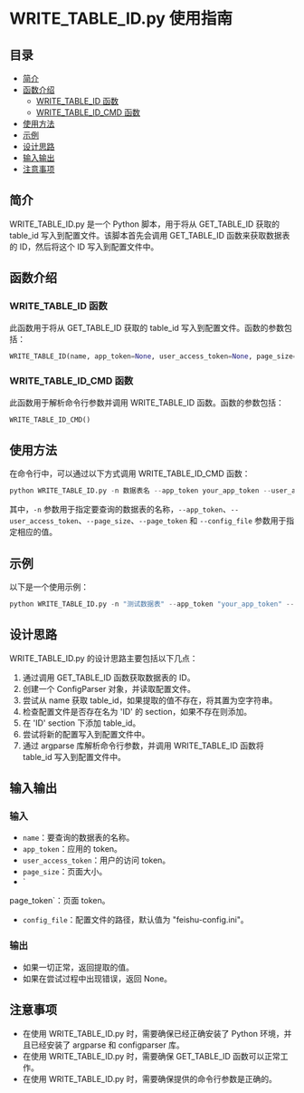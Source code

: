 # WRITE_TABLE_ID.py 使用指南

## 目录
- [简介](#简介)
- [函数介绍](#函数介绍)
  - [WRITE_TABLE_ID 函数](#write_table_id-函数)
  - [WRITE_TABLE_ID_CMD 函数](#write_table_id_cmd-函数)
- [使用方法](#使用方法)
- [示例](#示例)
- [设计思路](#设计思路)
- [输入输出](#输入输出)
- [注意事项](#注意事项)

## 简介

WRITE_TABLE_ID.py 是一个 Python 脚本，用于将从 GET_TABLE_ID 获取的 table_id 写入到配置文件。该脚本首先会调用 GET_TABLE_ID 函数来获取数据表的 ID，然后将这个 ID 写入到配置文件中。

## 函数介绍

### WRITE_TABLE_ID 函数

此函数用于将从 GET_TABLE_ID 获取的 table_id 写入到配置文件。函数的参数包括：

```python
WRITE_TABLE_ID(name, app_token=None, user_access_token=None, page_size=None, page_token=None, config_file="feishu-config.ini")
```

### WRITE_TABLE_ID_CMD 函数

此函数用于解析命令行参数并调用 WRITE_TABLE_ID 函数。函数的参数包括：

```python
WRITE_TABLE_ID_CMD()
```

## 使用方法

在命令行中，可以通过以下方式调用 WRITE_TABLE_ID_CMD 函数：

```python
python WRITE_TABLE_ID.py -n 数据表名 --app_token your_app_token --user_access_token your_user_access_token --page_size your_page_size --page_token your_page_token --config_file your_config_file_path
```

其中，`-n` 参数用于指定要查询的数据表的名称，`--app_token`、`--user_access_token`、`--page_size`、`--page_token` 和 `--config_file` 参数用于指定相应的值。

## 示例

以下是一个使用示例：

```python
python WRITE_TABLE_ID.py -n "测试数据表" --app_token "your_app_token" --user_access_token "your_user_access_token" --page_size 10 --page_token "your_page_token" --config_file "your_config_file_path"
```

## 设计思路

WRITE_TABLE_ID.py 的设计思路主要包括以下几点：

1. 通过调用 GET_TABLE_ID 函数获取数据表的 ID。
2. 创建一个 ConfigParser 对象，并读取配置文件。
3. 尝试从 name 获取 table_id，如果提取的值不存在，将其置为空字符串。
4. 检查配置文件是否存在名为 'ID' 的 section，如果不存在则添加。
5. 在 'ID' section 下添加 table_id。
6. 尝试将新的配置写入到配置文件中。
7. 通过 argparse 库解析命令行参数，并调用 WRITE_TABLE_ID 函数将 table_id 写入到配置文件中。

## 输入输出

### 输入

- `name`：要查询的数据表的名称。
- `app_token`：应用的 token。
- `user_access_token`：用户的访问 token。
- `page_size`：页面大小。
- `

page_token`：页面 token。
- `config_file`：配置文件的路径，默认值为 "feishu-config.ini"。

### 输出

- 如果一切正常，返回提取的值。
- 如果在尝试过程中出现错误，返回 None。

## 注意事项

- 在使用 WRITE_TABLE_ID.py 时，需要确保已经正确安装了 Python 环境，并且已经安装了 argparse 和 configparser 库。
- 在使用 WRITE_TABLE_ID.py 时，需要确保 GET_TABLE_ID 函数可以正常工作。
- 在使用 WRITE_TABLE_ID.py 时，需要确保提供的命令行参数是正确的。
